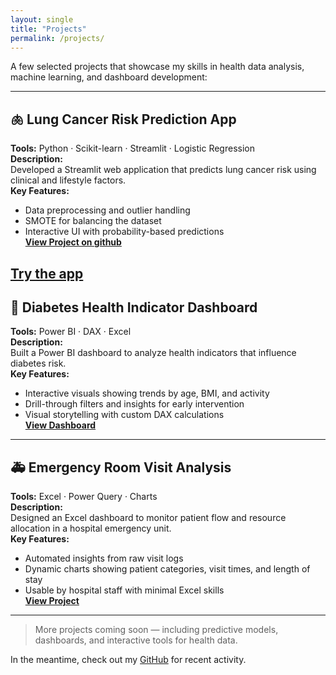 ```yaml
---
layout: single
title: "Projects"
permalink: /projects/
---
```


A few selected projects that showcase my skills in health data analysis, machine learning, and dashboard development:

---

## 🫁 Lung Cancer Risk Prediction App

**Tools:** Python · Scikit-learn · Streamlit · Logistic Regression  
**Description:**  
Developed a Streamlit web application that predicts lung cancer risk using clinical and lifestyle factors.  
**Key Features:**  
- Data preprocessing and outlier handling  
- SMOTE for balancing the dataset  
- Interactive UI with probability-based predictions  
**[View Project on github](https://github.com/Ayomide2025-web/Lung-Cancer-Risk-Prediction/)**
   
**[Try the app](https://lung-cancer-prediction-app-dzqppsagpduascbj8zbdf8.streamlit.app/)**
---

## 💉 Diabetes Health Indicator Dashboard

**Tools:** Power BI · DAX · Excel  
**Description:**  
Built a Power BI dashboard to analyze health indicators that influence diabetes risk.  
**Key Features:**  
- Interactive visuals showing trends by age, BMI, and activity  
- Drill-through filters and insights for early intervention  
- Visual storytelling with custom DAX calculations  
**[View Dashboard](https://github.com/Ayomide2025-web/Diabetes-health-dashboard/)**

---

## 🚑 Emergency Room Visit Analysis

**Tools:** Excel · Power Query · Charts  
**Description:**  
Designed an Excel dashboard to monitor patient flow and resource allocation in a hospital emergency unit.  
**Key Features:**  
- Automated insights from raw visit logs  
- Dynamic charts showing patient categories, visit times, and length of stay  
- Usable by hospital staff with minimal Excel skills  
**[View Project](https://github.com/Ayomide2025-web/Hospital-Emergency-Room-ER-Analysis/)**

---

> More projects coming soon — including predictive models, dashboards, and interactive tools for health data.

In the meantime, check out my [GitHub](https://github.com/Ayomide2025-web) for recent activity.
